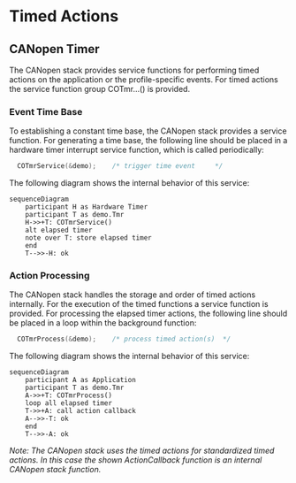 # Timed Actions

## CANopen Timer

The CANopen stack provides service functions for performing timed actions on the application or the profile-specific events. For timed actions the service function group COTmr…() is provided.

### Event Time Base

To establishing a constant time base, the CANopen stack provides a service function. For generating a time base, the following line should be placed in a hardware timer interrupt service function, which is called periodically:

```c
  COTmrService(&demo);    /* trigger time event     */
```

The following diagram shows the internal behavior of this service:

```mermaid
sequenceDiagram
    participant H as Hardware Timer
    participant T as demo.Tmr
    H->>+T: COTmrService()
    alt elapsed timer
    note over T: store elapsed timer
    end
    T-->>-H: ok
```

### Action Processing

The CANopen stack handles the storage and order of timed actions internally. For the execution of the timed functions a service function is provided.
For processing the elapsed timer actions, the following line should be placed in a loop within the background function:

```c
  COTmrProcess(&demo);    /* process timed action(s)  */
```

The following diagram shows the internal behavior of this service:

```mermaid
sequenceDiagram
    participant A as Application
    participant T as demo.Tmr
    A->>+T: COTmrProcess()
    loop all elapsed timer
    T->>+A: call action callback
    A-->>-T: ok
    end
    T-->>-A: ok
```

*Note: The CANopen stack uses the timed actions for standardized timed actions. In this case the shown ActionCallback function is an internal CANopen stack function.*
